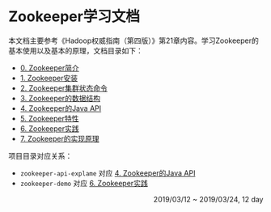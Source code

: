 # Zookeeper学习文档
本文档主要参考《Hadoop权威指南（第四版）》第21章内容。学习Zookeeper的基本使用以及基本的原理，文档目录如下：

- [0. Zookeeper简介](https://github.com/erygreat/zookeeper-note/blob/master/notebook/markdown/0.%20Zookeeper%E7%AE%80%E4%BB%8B.md)
- [1. Zookeeper安装](https://github.com/erygreat/zookeeper-note/blob/master/notebook/markdown/1.%20Zookeeper%E5%AE%89%E8%A3%85.md)
- [2. Zookeeper集群状态命令](https://github.com/erygreat/zookeeper-note/blob/master/notebook/markdown/2.%20Zookeeper%E9%9B%86%E7%BE%A4%E7%8A%B6%E6%80%81%E5%91%BD%E4%BB%A4.md)
- [3. Zookeeper的数据结构](https://github.com/erygreat/zookeeper-note/blob/master/notebook/markdown/3.%20Zookeeper%E7%9A%84%E6%95%B0%E6%8D%AE%E7%BB%93%E6%9E%84.md)
- [4. Zookeeper的Java API](https://github.com/erygreat/zookeeper-note/blob/master/notebook/markdown/4.%20Zookeeper%E7%9A%84Java%20API.md)
- [5. Zookeeper特性](https://github.com/erygreat/zookeeper-note/blob/master/notebook/markdown/5.%20Zookeeper%E7%89%B9%E6%80%A7.md)
- [6. Zookeeper实践](https://github.com/erygreat/zookeeper-note/blob/master/notebook/markdown/6.%20Zookeeper%E5%AE%9E%E8%B7%B5.md)
- [7. Zookeeper的实现原理](https://github.com/erygreat/zookeeper-note/blob/master/notebook/markdown/7.%20Zookeeper%E7%9A%84%E5%AE%9E%E7%8E%B0%E5%8E%9F%E7%90%86.md)

项目目录对应关系：

- `zookeeper-api-explame` 对应 [4. Zookeeper的Java API](https://github.com/erygreat/zookeeper-note/blob/master/notebook/markdown/4.%20Zookeeper%E7%9A%84Java%20API.md)
- `zookeeper-demo` 对应 [6. Zookeeper实践](https://github.com/erygreat/zookeeper-note/blob/master/notebook/markdown/6.%20Zookeeper%E5%AE%9E%E8%B7%B5.md)

<p align="right">2019/03/12 ~ 2019/03/24, 12 day </p>

